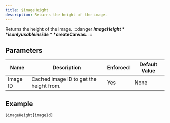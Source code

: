 ```yaml
---
title: $imageHeight
description: Returns the height of the image.
---
```


Returns the height of the image.
:::danger
**$imageHeight** is only usable inside **$createCanvas**.
:::
## Parameters
|   Name   |               Description               | Enforced | Default Value |
|----------|-----------------------------------------|----------|---------------|
| Image ID | Cached image ID to get the height from. | Yes      | None          |
## Example
```
$imageHeight[imageId]
```